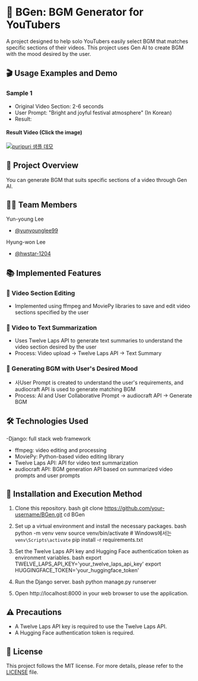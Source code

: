 # 🎵 BGen: BGM Generator for YouTubers
A project designed to help solo YouTubers easily select BGM that matches specific sections of their videos. This project uses Gen AI to create BGM with the mood desired by the user.
## 🎬 Usage Examples and Demo
### Sample 1
- Original Video Section: 2-6 seconds
- User Prompt: "Bright and joyful festival atmosphere" (In Korean)
- Result:
#### Result Video (Click the image)
[![puripuri 샘플 데모](https://img.youtube.com/vi/PtFMO7HUpOM?si=3OCWcjJ5sbbOYe7p/0.jpg)](https://youtu.be/PtFMO7HUpOM?si=3OCWcjJ5sbbOYe7p)
## 🚀 Project Overview
You can generate BGM that suits specific sections of a video through Gen AI.
## 🧑‍💻  Team Members
Yun-young Lee
  - [@yunyounglee99](https://github.com/yunyounglee99)

Hyung-won Lee
  - [@hwstar-1204](https://github.com/hwstar-1204) 
## 📚 Implemented Features
### 📌 Video Section Editing
- Implemented using ffmpeg and MoviePy libraries to save and edit video sections specified by the user
### 📌 Video to Text Summarization
- Uses Twelve Laps API to generate text summaries to understand the video section desired by the user
- Process: Video upload → Twelve Laps API → Text Summary
### 📌 Generating BGM with User's Desired Mood
- 사User Prompt is created to understand the user's requirements, and audiocraft API is used to generate matching BGM
- Process: AI and User Collaborative Prompt → audiocraft API → Generate BGM
## 🛠 Technologies Used
-Django: full stack web framework
- ffmpeg: video editing and processing
- MoviePy: Python-based video editing library
- Twelve Laps API: API for video text summarization
- audiocraft API: BGM generation API based on summarized video prompts and user prompts
## 📝 Installation and Execution Method
1. Clone this repository.
    bash
    git clone https://github.com/your-username/BGen.git
    cd BGen
    
2. Set up a virtual environment and install the necessary packages.
    bash
    python -m venv venv
    source venv/bin/activate  # Windows에서는 `venv\Scripts\activate`
    pip install -r requirements.txt
    
3. Set the Twelve Laps API key and Hugging Face authentication token as environment variables.
    bash
    export TWELVE_LAPS_API_KEY='your_twelve_laps_api_key'
    export HUGGINGFACE_TOKEN='your_huggingface_token'
    
4. Run the Django server.
    bash
    python manage.py runserver
    
5. Open http://localhost:8000 in your web browser to use the application.
## ⚠️ Precautions
- A Twelve Laps API key is required to use the Twelve Laps API.
- A Hugging Face authentication token is required.
## 📜 License
This project follows the MIT license. For more details, please refer to the [LICENSE](./LICENSE) file.
